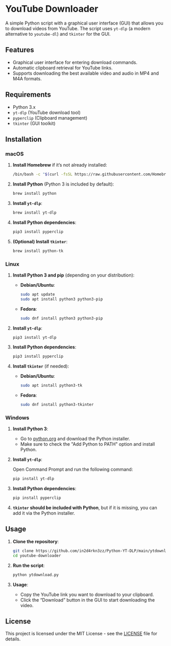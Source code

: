# YouTube Downloader

A simple Python script with a graphical user interface (GUI) that allows you to download videos from YouTube. The script uses `yt-dlp` (a modern alternative to `youtube-dl`) and `tkinter` for the GUI.

## Features

- Graphical user interface for entering download commands.
- Automatic clipboard retrieval for YouTube links.
- Supports downloading the best available video and audio in MP4 and M4A formats.

## Requirements

- Python 3.x
- `yt-dlp` (YouTube download tool)
- `pyperclip` (Clipboard management)
- `tkinter` (GUI toolkit)

## Installation

### macOS

1. **Install Homebrew** if it’s not already installed:

    ```bash
    /bin/bash -c "$(curl -fsSL https://raw.githubusercontent.com/Homebrew/install/HEAD/install.sh)"
    ```

2. **Install Python** (Python 3 is included by default):

    ```bash
    brew install python
    ```

3. **Install `yt-dlp`**:

    ```bash
    brew install yt-dlp
    ```

4. **Install Python dependencies**:

    ```bash
    pip3 install pyperclip
    ```

5. **(Optional) Install `tkinter`**:

    ```bash
    brew install python-tk
    ```

### Linux

1. **Install Python 3 and pip** (depending on your distribution):

    - **Debian/Ubuntu**:
        ```bash
        sudo apt update
        sudo apt install python3 python3-pip
        ```

    - **Fedora**:
        ```bash
        sudo dnf install python3 python3-pip
        ```

2. **Install `yt-dlp`**:

    ```bash
    pip3 install yt-dlp
    ```

3. **Install Python dependencies**:

    ```bash
    pip3 install pyperclip
    ```

4. **Install `tkinter`** (if needed):

    - **Debian/Ubuntu**:
        ```bash
        sudo apt install python3-tk
        ```

    - **Fedora**:
        ```bash
        sudo dnf install python3-tkinter
        ```

### Windows

1. **Install Python 3**:

    - Go to [python.org](https://www.python.org/downloads/) and download the Python installer.
    - Make sure to check the "Add Python to PATH" option and install Python.

2. **Install `yt-dlp`**:

    Open Command Prompt and run the following command:

    ```bash
    pip install yt-dlp
    ```

3. **Install Python dependencies**:

    ```bash
    pip install pyperclip
    ```

4. **`tkinter` should be included with Python**, but if it is missing, you can add it via the Python installer.

## Usage

1. **Clone the repository**:

    ```bash
    git clone https://github.com/in2d4rkn3zz/Python-YT-DLP/main/ytdownload.py.git
    cd youtube-downloader
    ```

2. **Run the script**:

    ```bash
    python ytdownload.py
    ```

3. **Usage**:

    - Copy the YouTube link you want to download to your clipboard.
    - Click the “Download” button in the GUI to start downloading the video.

## License

This project is licensed under the MIT License - see the [LICENSE](LICENSE) file for details.
